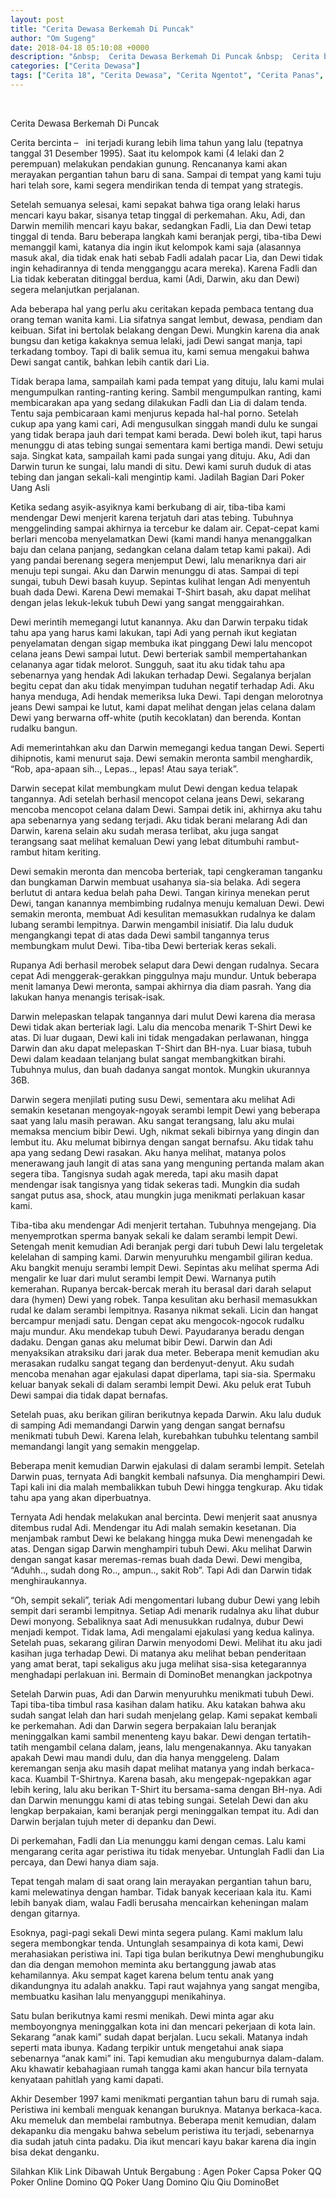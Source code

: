 ```yaml
---
layout: post
title: "Cerita Dewasa Berkemah Di Puncak"
author: "Om Sugeng"
date: 2018-04-18 05:10:08 +0000
description: "&nbsp;  Cerita Dewasa Berkemah Di Puncak &nbsp;  Cerita bercinta &#8211;\u00a0 \u00a0ini terjadi kurang lebih lima tahun yang lalu (tepatnya tanggal 31 Desember 1995). Saat itu kelompok kami (4 lelaki dan 2 per..."
categories: ["Cerita Dewasa"]
tags: ["Cerita 18", "Cerita Dewasa", "Cerita Ngentot", "Cerita Panas", "Cerita Seks", "Kenakalan Remaja"]
---
```


&nbsp;

Cerita Dewasa Berkemah Di Puncak
&nbsp;

Cerita bercinta &#8211;   ini terjadi kurang lebih lima tahun yang lalu (tepatnya tanggal 31 Desember 1995). Saat itu kelompok kami (4 lelaki dan 2 perempuan) melakukan pendakian gunung. Rencananya kami akan merayakan pergantian tahun baru di sana. Sampai di tempat yang kami tuju hari telah sore, kami segera mendirikan tenda di tempat yang strategis.

Setelah semuanya selesai, kami sepakat bahwa tiga orang lelaki harus mencari kayu bakar, sisanya tetap tinggal di perkemahan. Aku, Adi, dan Darwin memilih mencari kayu bakar, sedangkan Fadli, Lia dan Dewi tetap tinggal di tenda. Baru beberapa langkah kami beranjak pergi, tiba-tiba Dewi memanggil kami, katanya dia ingin ikut kelompok kami saja (alasannya masuk akal, dia tidak enak hati sebab Fadli adalah pacar Lia, dan Dewi tidak ingin kehadirannya di tenda mengganggu acara mereka). Karena Fadli dan Lia tidak keberatan ditinggal berdua, kami (Adi, Darwin, aku dan Dewi) segera melanjutkan perjalanan.

Ada beberapa hal yang perlu aku ceritakan kepada pembaca tentang dua orang teman wanita kami. Lia sifatnya sangat lembut, dewasa, pendiam dan keibuan. Sifat ini bertolak belakang dengan Dewi. Mungkin karena dia anak bungsu dan ketiga kakaknya semua lelaki, jadi Dewi sangat manja, tapi terkadang tomboy. Tapi di balik semua itu, kami semua mengakui bahwa Dewi sangat cantik, bahkan lebih cantik dari Lia.

Tidak berapa lama, sampailah kami pada tempat yang dituju, lalu kami mulai mengumpulkan ranting-ranting kering. Sambil mengumpulkan ranting, kami membicarakan apa yang sedang dilakukan Fadli dan Lia di dalam tenda. Tentu saja pembicaraan kami menjurus kepada hal-hal porno. Setelah cukup apa yang kami cari, Adi mengusulkan singgah mandi dulu ke sungai yang tidak berapa jauh dari tempat kami berada. Dewi boleh ikut, tapi harus menunggu di atas tebing sungai sementara kami bertiga mandi. Dewi setuju saja. Singkat kata, sampailah kami pada sungai yang dituju. Aku, Adi dan Darwin turun ke sungai, lalu mandi di situ. Dewi kami suruh duduk di atas tebing dan jangan sekali-kali mengintip kami. Jadilah Bagian Dari Poker Uang Asli

Ketika sedang asyik-asyiknya kami berkubang di air, tiba-tiba kami mendengar Dewi menjerit karena terjatuh dari atas tebing. Tubuhnya menggelinding sampai akhirnya ia tercebur ke dalam air. Cepat-cepat kami berlari mencoba menyelamatkan Dewi (kami mandi hanya menanggalkan baju dan celana panjang, sedangkan celana dalam tetap kami pakai). Adi yang pandai berenang segera menjemput Dewi, lalu menariknya dari air menuju tepi sungai. Aku dan Darwin menunggu di atas. Sampai di tepi sungai, tubuh Dewi basah kuyup. Sepintas kulihat lengan Adi menyentuh buah dada Dewi. Karena Dewi memakai T-Shirt basah, aku dapat melihat dengan jelas lekuk-lekuk tubuh Dewi yang sangat menggairahkan.

Dewi merintih memegangi lutut kanannya. Aku dan Darwin terpaku tidak tahu apa yang harus kami lakukan, tapi Adi yang pernah ikut kegiatan penyelamatan dengan sigap membuka ikat pinggang Dewi lalu mencopot celana jeans Dewi sampai lutut. Dewi berteriak sambil mempertahankan celananya agar tidak melorot. Sungguh, saat itu aku tidak tahu apa sebenarnya yang hendak Adi lakukan terhadap Dewi. Segalanya berjalan begitu cepat dan aku tidak menyimpan tuduhan negatif terhadap Adi. Aku hanya menduga, Adi hendak memeriksa luka Dewi. Tapi dengan melorotnya jeans Dewi sampai ke lutut, kami dapat melihat dengan jelas celana dalam Dewi yang berwarna off-white (putih kecoklatan) dan berenda. Kontan rudalku bangun.

Adi memerintahkan aku dan Darwin memegangi kedua tangan Dewi. Seperti dihipnotis, kami menurut saja. Dewi semakin meronta sambil menghardik, “Rob, apa-apaan sih.., Lepas.., lepas! Atau saya teriak”.

Darwin secepat kilat membungkam mulut Dewi dengan kedua telapak tangannya. Adi setelah berhasil mencopot celana jeans Dewi, sekarang mencoba mencopot celana dalam Dewi. Sampai detik ini, akhirnya aku tahu apa sebenarnya yang sedang terjadi. Aku tidak berani melarang Adi dan Darwin, karena selain aku sudah merasa terlibat, aku juga sangat terangsang saat melihat kemaluan Dewi yang lebat ditumbuhi rambut-rambut hitam keriting.

Dewi semakin meronta dan mencoba berteriak, tapi cengkeraman tanganku dan bungkaman Darwin membuat usahanya sia-sia belaka. Adi segera berlutut di antara kedua belah paha Dewi. Tangan kirinya menekan perut Dewi, tangan kanannya membimbing rudalnya menuju kemaluan Dewi. Dewi semakin meronta, membuat Adi kesulitan memasukkan rudalnya ke dalam lubang serambi lempitnya. Darwin mengambil inisiatif. Dia lalu duduk mengangkangi tepat di atas dada Dewi sambil tangannya terus membungkam mulut Dewi. Tiba-tiba Dewi berteriak keras sekali.

Rupanya Adi berhasil merobek selaput dara Dewi dengan rudalnya. Secara cepat Adi menggerak-gerakkan pinggulnya maju mundur. Untuk beberapa menit lamanya Dewi meronta, sampai akhirnya dia diam pasrah. Yang dia lakukan hanya menangis terisak-isak.

Darwin melepaskan telapak tangannya dari mulut Dewi karena dia merasa Dewi tidak akan berteriak lagi. Lalu dia mencoba menarik T-Shirt Dewi ke atas. Di luar dugaan, Dewi kali ini tidak mengadakan perlawanan, hingga Darwin dan aku dapat melepaskan T-Shirt dan BH-nya. Luar biasa, tubuh Dewi dalam keadaan telanjang bulat sangat membangkitkan birahi. Tubuhnya mulus, dan buah dadanya sangat montok. Mungkin ukurannya 36B.

Darwin segera menjilati puting susu Dewi, sementara aku melihat Adi semakin kesetanan mengoyak-ngoyak serambi lempit Dewi yang beberapa saat yang lalu masih perawan. Aku sangat terangsang, lalu aku mulai memaksa mencium bibir Dewi. Ugh, nikmat sekali bibirnya yang dingin dan lembut itu. Aku melumat bibirnya dengan sangat bernafsu. Aku tidak tahu apa yang sedang Dewi rasakan. Aku hanya melihat, matanya polos menerawang jauh langit di atas sana yang menguning pertanda malam akan segera tiba. Tangisnya sudah agak mereda, tapi aku masih dapat mendengar isak tangisnya yang tidak sekeras tadi. Mungkin dia sudah sangat putus asa, shock, atau mungkin juga menikmati perlakuan kasar kami.

Tiba-tiba aku mendengar Adi menjerit tertahan. Tubuhnya mengejang. Dia menyemprotkan sperma banyak sekali ke dalam serambi lempit Dewi. Setengah menit kemudian Adi beranjak pergi dari tubuh Dewi lalu tergeletak kelelahan di samping kami. Darwin menyuruhku mengambil giliran kedua. Aku bangkit menuju serambi lempit Dewi. Sepintas aku melihat sperma Adi mengalir ke luar dari mulut serambi lempit Dewi. Warnanya putih kemerahan. Rupanya bercak-bercak merah itu berasal dari darah selaput dara (hymen) Dewi yang robek. Tanpa kesulitan aku berhasil memasukkan rudal ke dalam serambi lempitnya. Rasanya nikmat sekali. Licin dan hangat bercampur menjadi satu. Dengan cepat aku mengocok-ngocok rudalku maju mundur. Aku mendekap tubuh Dewi.
Payudaranya beradu dengan dadaku. Dengan ganas aku melumat bibir Dewi. Darwin dan Adi menyaksikan atraksiku dari jarak dua meter. Beberapa menit kemudian aku merasakan rudalku sangat tegang dan berdenyut-denyut. Aku sudah mencoba menahan agar ejakulasi dapat diperlama, tapi sia-sia. Spermaku keluar banyak sekali di dalam serambi lempit Dewi. Aku peluk erat Tubuh Dewi sampai dia tidak dapat bernafas.

Setelah puas, aku berikan giliran berikutnya kepada Darwin. Aku lalu duduk di samping Adi memandangi Darwin yang dengan sangat bernafsu menikmati tubuh Dewi. Karena lelah, kurebahkan tubuhku telentang sambil memandangi langit yang semakin menggelap.

Beberapa menit kemudian Darwin ejakulasi di dalam serambi lempit. Setelah Darwin puas, ternyata Adi bangkit kembali nafsunya. Dia menghampiri Dewi. Tapi kali ini dia malah membalikkan tubuh Dewi hingga tengkurap. Aku tidak tahu apa yang akan diperbuatnya.

Ternyata Adi hendak melakukan anal bercinta. Dewi menjerit saat anusnya ditembus rudal Adi. Mendengar itu Adi malah semakin kesetanan. Dia menjambak rambut Dewi ke belakang hingga muka Dewi menengadah ke atas. Dengan sigap Darwin menghampiri tubuh Dewi. Aku melihat Darwin dengan sangat kasar meremas-remas buah dada Dewi. Dewi mengiba, “Aduhh.., sudah dong Ro.., ampun.., sakit Rob”. Tapi Adi dan Darwin tidak menghiraukannya.

“Oh, sempit sekali”, teriak Adi mengomentari lubang dubur Dewi yang lebih sempit dari serambi lempitnya. Setiap Adi menarik rudalnya aku lihat dubur Dewi monyong. Sebaliknya saat Adi menusukkan rudalnya, dubur Dewi menjadi kempot. Tidak lama, Adi mengalami ejakulasi yang kedua kalinya. Setelah puas, sekarang giliran Darwin menyodomi Dewi. Melihat itu aku jadi kasihan juga terhadap Dewi. Di matanya aku melihat beban penderitaan yang amat berat, tapi sekaligus aku juga melihat sisa-sisa ketegarannya menghadapi perlakuan ini. Bermain di DominoBet menangkan jackpotnya

Setelah Darwin puas, Adi dan Darwin menyuruhku menikmati tubuh Dewi. Tapi tiba-tiba timbul rasa kasihan dalam hatiku. Aku katakan bahwa aku sudah sangat lelah dan hari sudah menjelang gelap. Kami sepakat kembali ke perkemahan. Adi dan Darwin segera berpakaian lalu beranjak meninggalkan kami sambil menenteng kayu bakar. Dewi dengan tertatih-tatih mengambil celana dalam, jeans, lalu mengenakannya. Aku tanyakan apakah Dewi mau mandi dulu, dan dia hanya menggeleng. Dalam keremangan senja aku masih dapat melihat matanya yang indah berkaca-kaca. Kuambil T-Shirtnya. Karena basah, aku mengepak-ngepakkan agar lebih kering, lalu aku berikan T-Shirt itu bersama-sama dengan BH-nya. Adi dan Darwin menunggu kami di atas tebing sungai. Setelah Dewi dan aku lengkap berpakaian, kami beranjak pergi meninggalkan tempat itu. Adi dan Darwin berjalan tujuh meter di depanku dan Dewi.

Di perkemahan, Fadli dan Lia menunggu kami dengan cemas. Lalu kami mengarang cerita agar peristiwa itu tidak menyebar. Untunglah Fadli dan Lia percaya, dan Dewi hanya diam saja.

Tepat tengah malam di saat orang lain merayakan pergantian tahun baru, kami melewatinya dengan hambar. Tidak banyak keceriaan kala itu. Kami lebih banyak diam, walau Fadli berusaha mencairkan keheningan malam dengan gitarnya.

Esoknya, pagi-pagi sekali Dewi minta segera pulang. Kami maklum lalu segera membongkar tenda. Untunglah sesampainya di kota kami, Dewi merahasiakan peristiwa ini. Tapi tiga bulan berikutnya Dewi menghubungiku dan dia dengan memohon meminta aku bertanggung jawab atas kehamilannya. Aku sempat kaget karena belum tentu anak yang dikandungnya itu adalah anakku. Tapi raut wajahnya yang sangat mengiba, membuatku kasihan lalu menyanggupi menikahinya.

Satu bulan berikutnya kami resmi menikah. Dewi minta agar aku memboyongnya meninggalkan kota ini dan mencari pekerjaan di kota lain. Sekarang “anak kami” sudah dapat berjalan. Lucu sekali. Matanya indah seperti mata ibunya. Kadang terpikir untuk mengetahui anak siapa sebenarnya “anak kami” ini. Tapi kemudian aku menguburnya dalam-dalam. Aku khawatir kebahagiaan rumah tangga kami akan hancur bila ternyata kenyataan pahitlah yang kami dapati.

Akhir Desember 1997 kami menikmati pergantian tahun baru di rumah saja. Peristiwa ini kembali menguak kenangan buruknya. Matanya berkaca-kaca. Aku memeluk dan membelai rambutnya. Beberapa menit kemudian, dalam dekapanku dia mengaku bahwa sebelum peristiwa itu terjadi, sebenarnya dia sudah jatuh cinta padaku. Dia ikut mencari kayu bakar karena dia ingin bisa dekat denganku.

Silahkan Klik Link Dibawah Untuk Bergabung :
Agen Poker
Capsa
Poker QQ
Poker Online
Domino QQ
Poker Uang
Domino Qiu Qiu
DominoBet